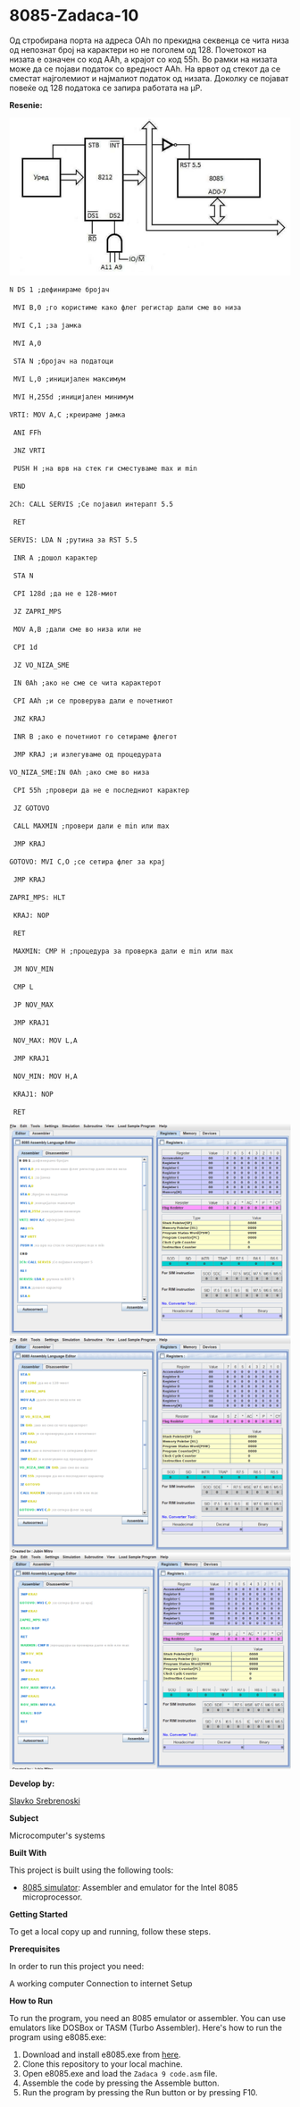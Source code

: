 # 8085-Zadaca-10

Од стробирана порта на адреса OAh по прекидна
секвенца се чита низа од непознат број на карактери но не
поголем од 128. Почетокот на низата е означен со код AAh, a
крајот со код 55h. Во рамки на низата може да се појави
податок со вредност ААh. На врвот од стекот да се сместат
најголемиот и најмалиот податок од низата. Доколку се
појават повеќе од 128 податока се запира работата на µP.

**Resenie:**


![Screenshot (1)](https://github.com/slavko444/8085-Zadaca-10/blob/main/Diagram%2010.png)
```
N DS 1 ;дефинираме бројач

 MVI B,0 ;го користиме како флег регистар дали сме во низа

 MVI C,1 ;за јамка

 MVI A,0

 STA N ;бројач на податоци

 MVI L,0 ;иницијален максимум

 MVI H,255d ;иницијален минимум

VRTI: MOV A,C ;креираме јамка

 ANI FFh

 JNZ VRTI

 PUSH H ;на врв на стек ги сместуваме max и min

 END

2Ch: CALL SERVIS ;Се појавил интерапт 5.5

 RET

SERVIS: LDA N ;рутина за RST 5.5

 INR A ;дошол карактер

 STA N

 CPI 128d ;да не е 128-миот

 JZ ZAPRI_MPS

 MOV A,B ;дали сме во низа или не

 CPI 1d

 JZ VO_NIZA_SME

 IN 0Ah ;ако не сме се чита карактерот

 CPI AAh ;и се проверува дали е почетниот

 JNZ KRAJ

 INR B ;ако е почетниот го сетираме флегот

 JMP KRAJ ;и излегуваме од процедурата

VO_NIZA_SME:IN 0Ah ;ако сме во низа

 CPI 55h ;провери да не е последниот карактер

 JZ GOTOVO

 CALL MAXMIN ;провери дали е min или max

 JMP KRAJ

GOTOVO: MVI C,O ;се сетира флег за крај

 JMP KRAJ

ZAPRI_MPS: HLT

 KRAJ: NOP

 RET

 MAXMIN: CMP H ;процедура за проверка дали е min или max

 JM NOV_MIN

 CMP L

 JP NOV_MAX

 JMP KRAJ1

 NOV_MAX: MOV L,A

 JMP KRAJ1

 NOV_MIN: MOV H,A

 KRAJ1: NOP

 RET 

```

 ![Screenshot (2)](https://github.com/slavko444/8085-Zadaca-10/blob/main/Code%2010.1.png)
 ![Screenshot (3)](https://github.com/slavko444/8085-Zadaca-10/blob/main/Code%2010.2.png)
 ![Screenshot (4)](https://github.com/slavko444/8085-Zadaca-10/blob/main/Code%2010.3.png)
 
**Develop by:**

[Slavko Srebrenoski ](https://github.com/slavko444)


**Subject**

Microcomputer's systems

**Built With**

This project is built using the following tools:

- [8085 simulator](https://github.com/8085simulator/8085simulator.github.io?tab=readme-ov-file): Assembler and emulator for the Intel 8085 microprocessor.

**Getting Started**

To get a local copy up and running, follow these steps.

**Prerequisites**

In order to run this project you need:

A working computer
Connection to internet
Setup

**How to Run**

To run the program, you need an 8085 emulator or assembler. You can use emulators like DOSBox or TASM (Turbo Assembler). Here's how to run the program using e8085.exe:

1. Download and install e8085.exe from [here](https://github.com/8085simulator/8085simulator.github.io?tab=readme-ov-file).
2. Clone this repository to your local machine.
3. Open e8085.exe and load the `Zadaca 9 code.asm` file.
4. Assemble the code by pressing the Assemble button.
5. Run the program by pressing the Run button or by pressing F10.
